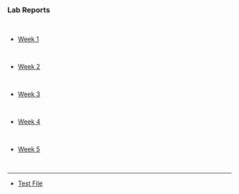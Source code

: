 ### Lab Reports ###

<br />

- [Week 1](Lab-Report-1.md)

<br />

- [Week 2](Lab-Report-2.md)

<br />

- [Week 3](Lab-Report-3.md)

<br />

- [Week 4](Lab-Report-4.md)

<br />

- [Week 5](Lab-Report-5.md)

<br />

---

- [Test File](test.md)
